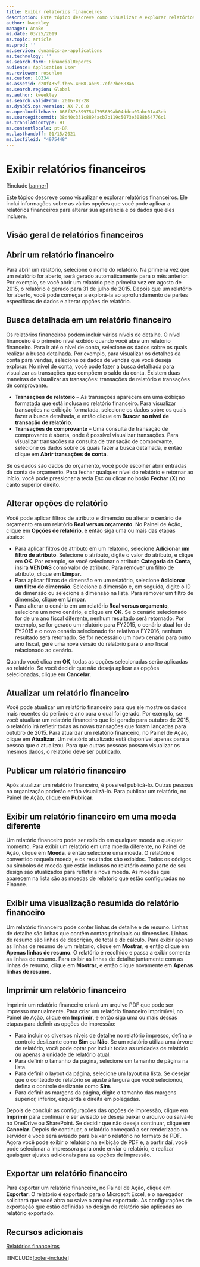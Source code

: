 ```yaml
---
title: Exibir relatórios financeiros
description: Este tópico descreve como visualizar e explorar relatórios financeiros no Microsoft Dynamics 365 Finance. Ele inclui informações sobre as várias opções que você pode aplicar a relatórios financeiros para alterar sua aparência e os dados que eles incluem.
author: kweekley
manager: AnnBe
ms.date: 03/25/2019
ms.topic: article
ms.prod: ''
ms.service: dynamics-ax-applications
ms.technology: ''
ms.search.form: FinancialReports
audience: Application User
ms.reviewer: roschlom
ms.custom: 10334
ms.assetid: d20f435f-fb65-4068-ab09-7efc7be683a6
ms.search.region: Global
ms.author: kweekley
ms.search.validFrom: 2016-02-28
ms.dyn365.ops.version: AX 7.0.0
ms.openlocfilehash: 066f37c399754f795639ab04ddca09abc01a43eb
ms.sourcegitcommit: 38d40c331c8894acb7b119c5073e3088b54776c1
ms.translationtype: HT
ms.contentlocale: pt-BR
ms.lasthandoff: 01/15/2021
ms.locfileid: "4975448"
---
```

# <a name="view-financial-reports"></a>Exibir relatórios financeiros

[!include [banner](../includes/banner.md)]

Este tópico descreve como visualizar e explorar relatórios financeiros. Ele inclui informações sobre as várias opções que você pode aplicar a relatórios financeiros para alterar sua aparência e os dados que eles incluem.

<a name="financial-reporting-overview"></a>Visão geral de relatórios financeiros
----------------------------

## <a name="open-a-financial-report"></a>Abrir um relatório financeiro
Para abrir um relatório, selecione o nome do relatório. Na primeira vez que um relatório for aberto, será gerado automaticamente para o mês anterior. Por exemplo, se você abrir um relatório pela primeira vez em agosto de 2015, o relatório é gerado para 31 de julho de 2015. Depois que um relatório for aberto, você pode começar a explorá-la ao aprofundamento de partes específicas de dados e alterar opções de relatório.

## <a name="drill-down-on-a-financial-report"></a>Busca detalhada em um relatório financeiro
Os relatórios financeiros podem incluir vários níveis de detalhe. O nível financeiro é o primeiro nível exibido quando você abre um relatório financeiro. Para ir até o nível de conta, selecione os dados sobre os quais realizar a busca detalhada. Por exemplo, para visualizar os detalhes da conta para vendas, selecione os dados de vendas que você deseja explorar. No nível de conta, você pode fazer a busca detalhada para visualizar as transações que compõem o saldo da conta. Existem duas maneiras de visualizar as transações: transações de relatório e transações de comprovante.

-   **Transações de relatório** – As transações aparecem em uma exibição formatada que está inclusa no relatório financeiro. Para visualizar transações na exibição formatada, selecione os dados sobre os quais fazer a busca detalhada, e então clique em **Buscar no nível de transação de relatório**.
-   **Transações de comprovante** – Uma consulta de transação de comprovante é aberta, onde é possível visualizar transações. Para visualizar transações na consulta de transação de comprovante, selecione os dados sobre os quais fazer a busca detalhada, e então clique em **Abrir transações de conta**.

Se os dados são dados do orçamento, você pode escolher abrir entradas da conta de orçamento. Para fechar qualquer nível do relatório e retornar ao início, você pode pressionar a tecla Esc ou clicar no botão **Fechar** (**X**) no canto superior direito.

## <a name="change-report-options"></a>Alterar opções de relatório
Você pode aplicar filtros de atributo e dimensão ou alterar o cenário de orçamento em um relatório **Real versus orçamento**. No Painel de Ação, clique em **Opções de relatório**, e então siga uma ou mais das etapas abaixo:

-   Para aplicar filtros de atributo em um relatório, selecione **Adicionar um filtro de atributo**. Selecione o atributo, digite o valor do atributo, e clique em **OK**. Por exemplo, se você selecionar o atributo **Categoria da Conta**, insira **VENDAS** como valor de atributo. Para remover um filtro de atributo, clique em **Limpar**.
-   Para aplicar filtros de dimensão em um relatório, selecione **Adicionar um filtro de dimensão**. Selecione a dimensão e, em seguida, digite o ID de dimensão ou selecione a dimensão na lista. Para remover um filtro de dimensão, clique em **Limpar**.
-   Para alterar o cenário em um relatório **Real versus orçamento**, selecione um novo cenário, e clique em **OK**. Se o cenário selecionado for de um ano fiscal diferente, nenhum resultado será retornado. Por exemplo, se for gerado um relatório para FY2015, o cenário atual for de FY2015 e o novo cenário selecionado for relativo a FY2016, nenhum resultado será retornado. Se for necessário um novo cenário para outro ano fiscal, gere uma nova versão do relatório para o ano fiscal relacionado ao cenário.

Quando você clica em **OK**, todas as opções selecionadas serão aplicadas ao relatório. Se você decidir que não deseja aplicar as opções selecionadas, clique em **Cancelar**.

## <a name="update-a-financial-report"></a>Atualizar um relatório financeiro
Você pode atualizar um relatório financeiro para que ele mostre os dados mais recentes do período e ano para o qual foi gerado. Por exemplo, se você atualizar um relatório financeiro que foi gerado para outubro de 2015, o relatório irá refletir todas as novas transações que foram lançadas para outubro de 2015. Para atualizar um relatório financeiro, no Painel de Ação, clique em **Atualizar**. Um relatório atualizado está disponível apenas para a pessoa que o atualizou. Para que outras pessoas possam visualizar os mesmos dados, o relatório deve ser publicado.

## <a name="publish-a-financial-report"></a>Publicar um relatório financeiro
Após atualizar um relatório financeiro, é possível publicá-lo. Outras pessoas na organização poderão então visualizá-lo. Para publicar um relatório, no Painel de Ação, clique em **Publicar**.

## <a name="display-a-financial-report-in-a-different-currency"></a>Exibir um relatório financeiro em uma moeda diferente
Um relatório financeiro pode ser exibido em qualquer moeda a qualquer momento. Para exibir um relatório em uma moeda diferente, no Painel de Ação, clique em **Moeda**, e então selecione uma moeda. O relatório é convertido naquela moeda, e os resultados são exibidos. Todos os códigos ou símbolos de moeda que estão inclusos no relatório como parte de seu design são atualizados para refletir a nova moeda. As moedas que aparecem na lista são as moedas de relatório que estão configuradas no Finance.

## <a name="display-a-summarized-view-of-the-financial-report"></a>Exibir uma visualização resumida do relatório financeiro
Um relatório financeiro pode conter linhas de detalhe e de resumo. Linhas de detalhe são linhas que contêm contas principais ou dimensões. Linhas de resumo são linhas de descrição, de total e de cálculo. Para exibir apenas as linhas de resumo de um relatório, clique em **Mostrar**, e então clique em **Apenas linhas de resumo**. O relatório é recolhido e passa a exibir somente as linhas de resumo. Para exibir as linhas de detalhe juntamente com as linhas de resumo, clique em **Mostrar**, e então clique novamente em **Apenas linhas de resumo**.

## <a name="print-a-financial-report"></a>Imprimir um relatório financeiro
Imprimir um relatório financeiro criará um arquivo PDF que pode ser impresso manualmente. Para criar um relatório financeiro imprimível, no Painel de Ação, clique em **Imprimir**, e então siga uma ou mais dessas etapas para definir as opções de impressão:

-   Para incluir os diversos níveis de detalhe no relatório impresso, defina o controle deslizante como **Sim** ou **Não**. Se um relatório utiliza uma árvore de relatório, você pode optar por incluir todas as unidades de relatório ou apenas a unidade de relatório atual.
-   Para definir o tamanho da página, selecione um tamanho de página na lista.
-   Para definir o layout da página, selecione um layout na lista. Se desejar que o conteúdo do relatório se ajuste à largura que você selecionou, defina o controle deslizante como **Sim**.
-   Para definir as margens da página, digite o tamanho das margens superior, inferior, esquerda e direita em polegadas.

Depois de concluir as configurações das opções de impressão, clique em **Imprimir** para continuar e ser avisado se deseja baixar o arquivo ou salvá-lo no OneDrive ou SharePoint. Se decidir que não deseja continuar, clique em **Cancelar**. Depois de continuar, o relatório começará a ser renderizado no servidor e você será avisado para baixar o relatório no formato de PDF. Agora você pode exibir o relatório na exibição de PDF e, a partir daí, você pode selecionar a impressora para onde enviar o relatório, e realizar quaisquer ajustes adicionais para as opções de impressão.

## <a name="export-a-financial-report"></a>Exportar um relatório financeiro
Para exportar um relatório financeiro, no Painel de Ação, clique em **Exportar**. O relatório é exportado para o Microsoft Excel, e o navegador solicitará que você abra ou salve o arquivo exportado. As configurações de exportação que estão definidas no design do relatório são aplicadas ao relatório exportado.    

<a name="additional-resources"></a>Recursos adicionais
--------

[Relatórios financeiros](../../dev-itpro/analytics/financial-reporting-intro.md)






[!INCLUDE[footer-include](../../includes/footer-banner.md)]